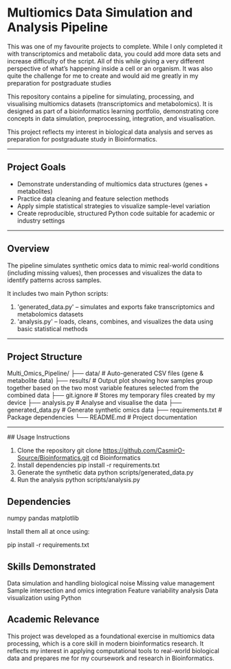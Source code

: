 #  Multiomics Data Simulation and Analysis Pipeline

This was one of my favourite projects to complete. While I only completed it with transcriptomics and metabolic data, you could add more data sets and increase difficulty of the script. All of this while giving a very different perspective of what’s happening inside a cell or an organism. It was also quite the challenge for me to create and would aid me greatly in my preparation for postgraduate studies

This repository contains a pipeline for simulating, processing, and visualising multiomics datasets (transcriptomics and metabolomics). It is designed as part of a bioinformatics learning portfolio, demonstrating core concepts in data simulation, preprocessing, integration, and visualisation.

This project reflects my interest in biological data analysis and serves as preparation for postgraduate study in Bioinformatics.

---

## Project Goals

- Demonstrate understanding of multiomics data structures (genes + metabolites)
- Practice data cleaning and feature selection methods
- Apply simple statistical strategies to visualize sample-level variation
- Create reproducible, structured Python code suitable for academic or industry settings

---

##  Overview

The pipeline simulates synthetic omics data to mimic real-world conditions (including missing values), then processes and visualizes the data to identify patterns across samples.

It includes two main Python scripts:

1. 'generated_data.py' – simulates and exports fake transcriptomics and metabolomics datasets
2. 'analysis.py' – loads, cleans, combines, and visualizes the data using basic statistical methods

---

##  Project Structure
Multi_Omics_Pipeline/
├── data/ # Auto-generated CSV files (gene & metabolite data)
├── results/ # Output plot showing how samples group together based on the two most variable features selected from the combined data
├── git.ignore # Stores my temporary files created by my device
├── analysis.py # Analyse and visualise the data
├── generated_data.py # Generate synthetic omics data
├── requirements.txt # Package dependencies
└── README.md # Project documentation

---
## Usage Instructions

1. Clone the repository
git clone https://github.com/CasmirO-Source/Bioinformatics.git
cd Bioinformatics
2. Install dependencies
pip install -r requirements.txt
3. Generate the synthetic data
python scripts/generated_data.py
4. Run the analysis
python scripts/analysis.py

## Dependencies

numpy
pandas
matplotlib

Install them all at once using:

pip install -r requirements.txt


## Skills Demonstrated

Data simulation and handling biological noise
Missing value management
Sample intersection and omics integration
Feature variability analysis
Data visualization using Python

## Academic Relevance

This project was developed as a foundational exercise in multiomics data processing, which is a core skill in modern bioinformatics research. It reflects my interest in applying computational tools to real-world biological data and prepares me for my coursework and research in Bioinformatics.
